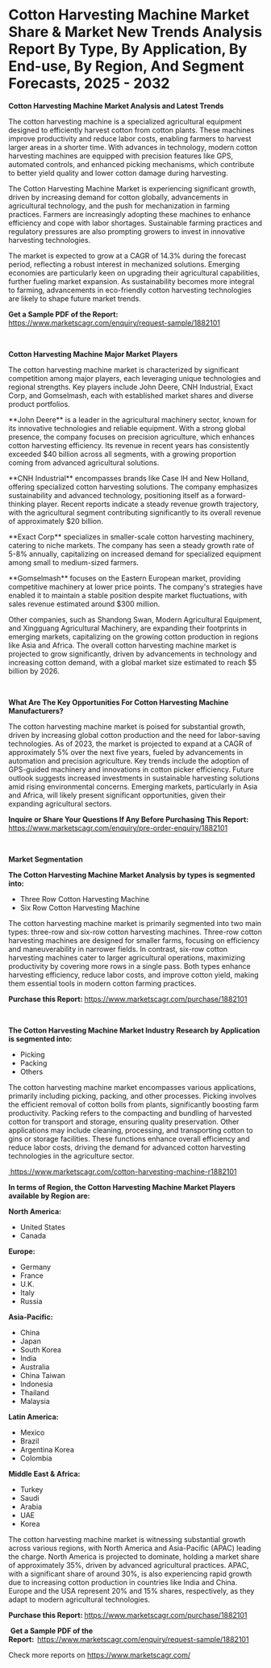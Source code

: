 <p><h1>Cotton Harvesting Machine Market Share & Market New Trends Analysis Report By Type, By Application, By End-use, By Region, And Segment Forecasts, 2025 - 2032</h1></p><p><strong>Cotton Harvesting Machine Market Analysis and Latest Trends</strong></p>
<p><p>The cotton harvesting machine is a specialized agricultural equipment designed to efficiently harvest cotton from cotton plants. These machines improve productivity and reduce labor costs, enabling farmers to harvest larger areas in a shorter time. With advances in technology, modern cotton harvesting machines are equipped with precision features like GPS, automated controls, and enhanced picking mechanisms, which contribute to better yield quality and lower cotton damage during harvesting.</p><p>The Cotton Harvesting Machine Market is experiencing significant growth, driven by increasing demand for cotton globally, advancements in agricultural technology, and the push for mechanization in farming practices. Farmers are increasingly adopting these machines to enhance efficiency and cope with labor shortages. Sustainable farming practices and regulatory pressures are also prompting growers to invest in innovative harvesting technologies. </p><p>The market is expected to grow at a CAGR of 14.3% during the forecast period, reflecting a robust interest in mechanized solutions. Emerging economies are particularly keen on upgrading their agricultural capabilities, further fueling market expansion. As sustainability becomes more integral to farming, advancements in eco-friendly cotton harvesting technologies are likely to shape future market trends.</p></p>
<p><strong>Get a Sample PDF of the Report:&nbsp;</strong> <a href="https://www.marketscagr.com/enquiry/request-sample/1882101?utm_campaign=1902&utm_medium=2&utm_source=Github&utm_content=ia&utm_term=23022025&utm_id=cotton-harvesting-machine">https://www.marketscagr.com/enquiry/request-sample/1882101</a></p>
<p>&nbsp;</p>
<p><strong>Cotton Harvesting Machine Major Market Players</strong></p>
<p><p>The cotton harvesting machine market is characterized by significant competition among major players, each leveraging unique technologies and regional strengths. Key players include John Deere, CNH Industrial, Exact Corp, and Gomselmash, each with established market shares and diverse product portfolios.</p><p>**John Deere** is a leader in the agricultural machinery sector, known for its innovative technologies and reliable equipment. With a strong global presence, the company focuses on precision agriculture, which enhances cotton harvesting efficiency. Its revenue in recent years has consistently exceeded $40 billion across all segments, with a growing proportion coming from advanced agricultural solutions.</p><p>**CNH Industrial** encompasses brands like Case IH and New Holland, offering specialized cotton harvesting solutions. The company emphasizes sustainability and advanced technology, positioning itself as a forward-thinking player. Recent reports indicate a steady revenue growth trajectory, with the agricultural segment contributing significantly to its overall revenue of approximately $20 billion.</p><p>**Exact Corp** specializes in smaller-scale cotton harvesting machinery, catering to niche markets. The company has seen a steady growth rate of 5-8% annually, capitalizing on increased demand for specialized equipment among small to medium-sized farmers.</p><p>**Gomselmash** focuses on the Eastern European market, providing competitive machinery at lower price points. The company's strategies have enabled it to maintain a stable position despite market fluctuations, with sales revenue estimated around $300 million.</p><p>Other companies, such as Shandong Swan, Modern Agricultural Equipment, and Xingguang Agricultural Machinery, are expanding their footprints in emerging markets, capitalizing on the growing cotton production in regions like Asia and Africa. The overall cotton harvesting machine market is projected to grow significantly, driven by advancements in technology and increasing cotton demand, with a global market size estimated to reach $5 billion by 2026.</p></p>
<p>&nbsp;</p>
<p><strong>What Are The Key Opportunities For Cotton Harvesting Machine Manufacturers?</strong></p>
<p><p>The cotton harvesting machine market is poised for substantial growth, driven by increasing global cotton production and the need for labor-saving technologies. As of 2023, the market is projected to expand at a CAGR of approximately 5% over the next five years, fueled by advancements in automation and precision agriculture. Key trends include the adoption of GPS-guided machinery and innovations in cotton picker efficiency. Future outlook suggests increased investments in sustainable harvesting solutions amid rising environmental concerns. Emerging markets, particularly in Asia and Africa, will likely present significant opportunities, given their expanding agricultural sectors.</p></p>
<p><strong>Inquire or Share Your Questions If Any Before Purchasing This Report:</strong> <a href="https://www.marketscagr.com/enquiry/pre-order-enquiry/1882101?utm_campaign=1902&utm_medium=2&utm_source=Github&utm_content=ia&utm_term=23022025&utm_id=cotton-harvesting-machine">https://www.marketscagr.com/enquiry/pre-order-enquiry/1882101</a></p>
<p>&nbsp;</p>
<p><strong>Market Segmentation</strong></p>
<p><strong>The Cotton Harvesting Machine Market Analysis by types is segmented into:</strong></p>
<p><ul><li>Three Row Cotton Harvesting Machine</li><li>Six Row Cotton Harvesting Machine</li></ul></p>
<p><p>The cotton harvesting machine market is primarily segmented into two main types: three-row and six-row cotton harvesting machines. Three-row cotton harvesting machines are designed for smaller farms, focusing on efficiency and maneuverability in narrower fields. In contrast, six-row cotton harvesting machines cater to larger agricultural operations, maximizing productivity by covering more rows in a single pass. Both types enhance harvesting efficiency, reduce labor costs, and improve cotton yield, making them essential tools in modern cotton farming practices.</p></p>
<p><strong>Purchase this Report:&nbsp;</strong><a href="https://www.marketscagr.com/purchase/1882101?utm_campaign=1902&utm_medium=2&utm_source=Github&utm_content=ia&utm_term=23022025&utm_id=cotton-harvesting-machine">https://www.marketscagr.com/purchase/1882101</a></p>
<p>&nbsp;</p>
<p><strong>The Cotton Harvesting Machine Market Industry Research by Application is segmented into:</strong></p>
<p><ul><li>Picking</li><li>Packing</li><li>Others</li></ul></p>
<p><p>The cotton harvesting machine market encompasses various applications, primarily including picking, packing, and other processes. Picking involves the efficient removal of cotton bolls from plants, significantly boosting farm productivity. Packing refers to the compacting and bundling of harvested cotton for transport and storage, ensuring quality preservation. Other applications may include cleaning, processing, and transporting cotton to gins or storage facilities. These functions enhance overall efficiency and reduce labor costs, driving the demand for advanced cotton harvesting technologies in the agriculture sector.</p></p>
<p><a href="https://www.marketscagr.com/cotton-harvesting-machine-r1882101?utm_campaign=1902&utm_medium=2&utm_source=Github&utm_content=ia&utm_term=23022025&utm_id=cotton-harvesting-machine">&nbsp;https://www.marketscagr.com/cotton-harvesting-machine-r1882101</a></p>
<p><strong>In terms of Region, the Cotton Harvesting Machine Market Players available by Region are:</strong></p>
<p>
    <p> <strong> North America: </strong>
        <ul>
            <li>United States</li>
            <li>Canada</li>
        </ul>
        </p> 
    <p> <strong> Europe: </strong>
        <ul>
            <li>Germany</li>
            <li>France</li>
            <li>U.K.</li>
            <li>Italy</li>
            <li>Russia</li>
        </ul>
        </p> 
    <p> <strong> Asia-Pacific: </strong>
        <ul>
            <li>China</li>
            <li>Japan</li>
            <li>South Korea</li>
            <li>India</li>
            <li>Australia</li>
            <li>China Taiwan</li>
            <li>Indonesia</li>
            <li>Thailand</li>
            <li>Malaysia</li>
        </ul>
        </p> 
    <p> <strong> Latin America: </strong>
        <ul>
            <li>Mexico</li>
            <li>Brazil</li>
            <li>Argentina Korea</li>
            <li>Colombia</li>
        </ul>
        </p> 
    <p> <strong> Middle East & Africa: </strong>
        <ul>
            <li>Turkey</li>
            <li>Saudi</li>
            <li>Arabia</li>
            <li>UAE</li>
            <li>Korea</li>
        </ul>
    </p>
    </p>
<p><p>The cotton harvesting machine market is witnessing substantial growth across various regions, with North America and Asia-Pacific (APAC) leading the charge. North America is projected to dominate, holding a market share of approximately 35%, driven by advanced agricultural practices. APAC, with a significant share of around 30%, is also experiencing rapid growth due to increasing cotton production in countries like India and China. Europe and the USA represent 20% and 15% shares, respectively, as they adapt to modern agricultural technologies.</p></p>
<p><strong>Purchase this Report: </strong><a href="https://www.marketscagr.com/purchase/1882101?utm_campaign=1902&utm_medium=2&utm_source=Github&utm_content=ia&utm_term=23022025&utm_id=cotton-harvesting-machine">https://www.marketscagr.com/purchase/1882101</a></p>
<p>&nbsp;<strong>Get a Sample PDF of the Report:&nbsp;&nbsp;</strong><a href="https://www.marketscagr.com/enquiry/request-sample/1882101?utm_campaign=1902&utm_medium=2&utm_source=Github&utm_content=ia&utm_term=23022025&utm_id=cotton-harvesting-machine">https://www.marketscagr.com/enquiry/request-sample/1882101</a></p>
<p><strong></strong></p>
<p>Check more reports on <a href="https://www.marketscagr.com/?utm_campaign=1902&utm_medium=2&utm_source=Github&utm_content=ia&utm_term=23022025&utm_id=cotton-harvesting-machine">https://www.marketscagr.com/</a></p>